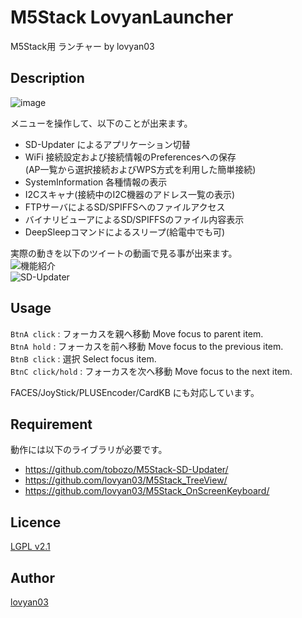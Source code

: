 M5Stack LovyanLauncher
===

M5Stack用 ランチャー by lovyan03  

## Description
  
![image](https://github.com/lovyan03/M5Stack_LovyanLauncher/image/img_001.jpg)  
  
メニューを操作して、以下のことが出来ます。  
  
* SD-Updater によるアプリケーション切替  
* WiFi 接続設定および接続情報のPreferencesへの保存  
     (AP一覧から選択接続およびWPS方式を利用した簡単接続)  
* SystemInformation 各種情報の表示  
* I2Cスキャナ(接続中のI2C機器のアドレス一覧の表示)  
* FTPサーバによるSD/SPIFFSへのファイルアクセス  
* バイナリビューアによるSD/SPIFFSのファイル内容表示  
* DeepSleepコマンドによるスリープ(給電中でも可)  
  
実際の動きを以下のツイートの動画で見る事が出来ます。  
![機能紹介](https://twitter.com/-/status/1096966245562212352)  
![SD-Updater](https://twitter.com/-/status/1097126013295681537)  

## Usage
 `BtnA click` : フォーカスを親へ移動  Move focus to parent item.  
 `BtnA hold`  : フォーカスを前へ移動  Move focus to the previous item.  
 `BtnB click` : 選択  Select focus item.  
 `BtnC click/hold` : フォーカスを次へ移動  Move focus to the next item.  
  
FACES/JoyStick/PLUSEncoder/CardKB にも対応しています。  
  
## Requirement
動作には以下のライブラリが必要です。  

* https://github.com/tobozo/M5Stack-SD-Updater/  
* https://github.com/lovyan03/M5Stack_TreeView/  
* https://github.com/lovyan03/M5Stack_OnScreenKeyboard/  



## Licence

[LGPL v2.1](https://github.com/lovyan03/M5Stack_LovyanLauncher/blob/master/LICENSE)  

## Author

[lovyan03](https://twitter.com/lovyan03)  

